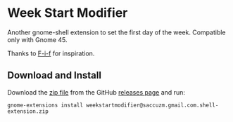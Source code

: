 # Week Start Modifier
Another gnome-shell extension to set the first day of the week.
Compatible only with Gnome 45.

Thanks to [F-i-f](https://github.com/F-i-f/weeks-start-on-monday) for inspiration.

## Download and Install

Download the [zip file](https://github.com/saccuz/week-start-modifier/releases/download/stable/weekstartmodifier@saccuzm@gmail.com.shell-extension.zip)
from the GitHub [releases page](https://github.com/saccuz/week-start-modifier/releases) and run:

``` shell
gnome-extensions install weekstartmodifier@saccuzm.gmail.com.shell-extension.zip
```
